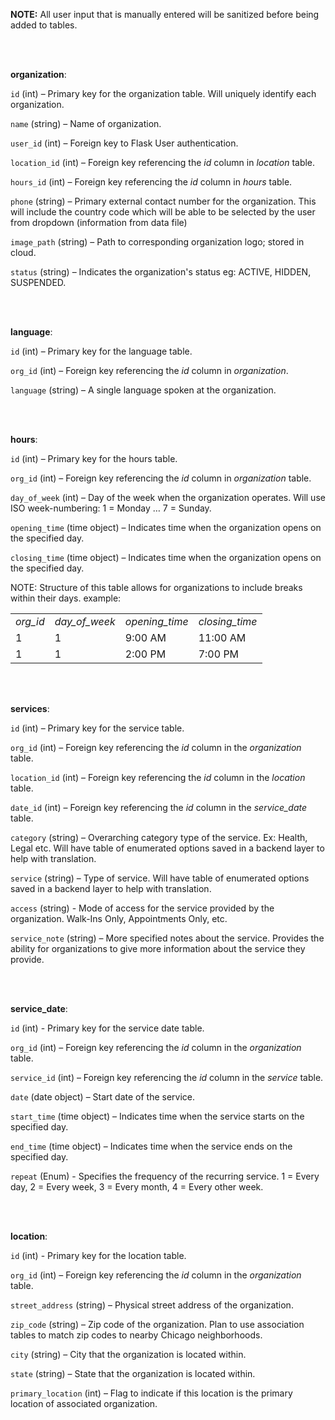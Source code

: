 **NOTE:**
All user input that is manually entered will be sanitized before being added to tables.

<br/><br/>

**organization**:

`id` (int) – Primary key for the organization table. Will uniquely identify each organization.

`name` (string) – Name of organization.

`user_id` (int) – Foreign key to Flask User authentication.

`location_id` (int) – Foreign key referencing the _id_ column in _location_ table.

`hours_id` (int) – Foreign key referencing the _id_ column in _hours_ table.

`phone` (string) – Primary external contact number for the organization. This will include the country code which will be able to be selected by the user from dropdown (information from data file)

`image_path` (string) – Path to corresponding organization logo; stored in cloud.

`status` (string) – Indicates the organization's status eg: ACTIVE, HIDDEN, SUSPENDED.


<br/><br/>


**language**:

`id` (int) – Primary key for the language table.

`org_id` (int) – Foreign key referencing the _id_ column in _organization_.

`language` (string) – A single language spoken at the organization.


<br/><br/>


**hours**:

`id` (int) – Primary key for the hours table.

`org_id` (int) – Foreign key referencing the _id_ column in  _organization_ table.

`day_of_week` (int) – Day of the week when the organization operates. Will use ISO week-numbering: 1 = Monday … 7 = Sunday.

`opening_time` (time object) – Indicates time when the organization opens on the specified day.

`closing_time` (time object) – Indicates time when the organization opens on the specified day.


NOTE: Structure of this table allows for organizations to include breaks within their days. example: 

<table><tbody><tr><td><i>org_id</i></td><td><i>day_of_week</i></td><td><i>opening_time</i></td><td><i>closing_time</i></td></tr><tr><td>1</td><td>1</td><td>9:00 AM</td><td>11:00 AM</td></tr><tr><td>1</td><td>1</td><td>2:00 PM</td><td>7:00 PM</td></tr></tbody></table>

<br/><br/>


**services**:

`id` (int) – Primary key for the service table.

`org_id` (int) – Foreign key referencing the _id_ column in the _organization_ table.

`location_id` (int) – Foreign key referencing the _id_ column in the _location_ table.

`date_id` (int) – Foreign key referencing the _id_ column in the _service\_date_ table.

`category` (string) – Overarching category type of the service. Ex: Health, Legal etc.  Will have table of enumerated options saved in a backend layer to help with translation.

`service` (string) – Type of service. Will have table of enumerated options saved in a backend layer to help with translation.

`access` (string) - Mode of access for the service provided by the organization. Walk-Ins Only, Appointments Only, etc.

`service_note` (string) – More specified notes about the service. Provides the ability for organizations to give more information about the service they provide.


<br/><br/>


**service\_date**:

`id` (int) -  Primary key for the service date table.

`org_id` (int) – Foreign key referencing the _id_ column in the _organization_ table.

`service_id` (int) – Foreign key referencing the _id_ column in the _service_ table.

`date` (date object) – Start date of the service.

`start_time` (time object) – Indicates time when the service starts on the specified day.

`end_time` (time object) – Indicates time when the service ends on the specified day.

`repeat` (Enum) - Specifies the frequency of the recurring service. 1 = Every day, 2 = Every week, 3 = Every month, 4 = Every other week.


<br/><br/>



**location**:

`id` (int) -  Primary key for the location table.

`org_id` (int) – Foreign key referencing the _id_ column in the _organization_ table.

`street_address` (string) – Physical street address of the organization.

`zip_code` (string) – Zip code of the organization. Plan to use association tables to match zip codes to nearby Chicago neighborhoods.

`city` (string) – City that the organization is located within.

`state` (string) – State that the organization is located within.

`primary_location` (int) – Flag to indicate if this location is the primary location of associated organization.

